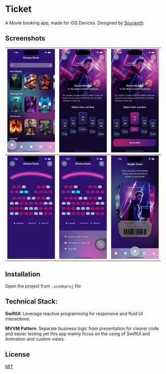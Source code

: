 # Ticket

A Movie booking app, made for iOS Devices.
Designed by [Sourasith](https://www.figma.com/community/file/1102953368834419129/movie-ticket-booking-app-design)

## Screenshots

![](./Screenshots/1.png) | ![](./Screenshots/2.png)|![](./Screenshots/3.png)
---------------------------|---------------------------|-------------------------
![](./Screenshots/4.png) | ![](./Screenshots/5.png)|![](./Screenshots/6.png)

## Installation

Open the project from `.xcodeproj` file

## Technical Stack:

**SwiftUI**: Leverage reactive programming for responsive and fluid UI interactions.

**MVVM Pattern**: Separate business logic from presentation for clearer code and easier testing yet this app mainly focus on the using of SwiftUI and Animation and custom views.

## License

[MIT](https://choosealicense.com/licenses/mit/)


